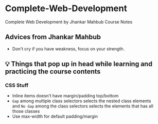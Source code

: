 # Complete-Web-Development

Complete Web Development by Jhankar Mahbub Course Notes

## Advices from Jhankar Mahbub

* Don't cry if you have weakness, focus on your strength.

## 💡 Things that pop up in head while learning and practicing the course contents

### CSS Stuff

* Inline items doesn't have margin/padding top/bottom
* `Gap` among multiple class selectors selects the nested class elements and `No Gap` among the class selectors selects the elements that has all those classes
* Use max-width for default padding/margin
